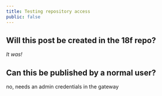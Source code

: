 ```yaml
---
title: Testing repository access
public: false
---
```

## Will this post be created in the 18f repo?

*It was!*

## Can this be published by a normal user?

no, needs an admin credentials in the gateway
